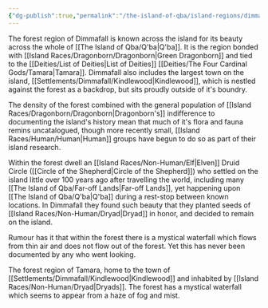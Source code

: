 ```yaml
---
{"dg-publish":true,"permalink":"/the-island-of-qba/island-regions/dimmafall/"}
---
```



The forest region of Dimmafall is known across the island for its beauty across the whole of [[The Island of Qba/Q'ba\|Q'ba]]. It is the region bonded with [[Island Races/Dragonborn/Dragonborn\|Green Dragonborn]] and tied to the [[Deities/List of Deities\|List of Deities]] [[Deities/The Four Cardinal Gods/Tamara\|Tamara]]. Dimmafall also includes the largest town on the island, [[Settlements/Dimmafall/Kindlewood\|Kindlewood]], which is nestled against the forest as a backdrop, but sits proudly outside of it's boundry. 

The density of the forest combined with the general population of [[Island Races/Dragonborn/Dragonborn\|Dragonborn's]] indifference to documenting the island's history mean that much of it's flora and fauna remins uncatalogued, though more recently small, [[Island Races/Human/Human\|Human]] groups have begun to do so as part of their island research. 

Within the forest dwell an [[Island Races/Non-Human/Elf\|Elven]] Druid Circle ([[Circle of the Shepherd\|Circle of the Shepherd]]) who settled on the island little over 100 years ago after travelling the world, including many [[The Island of Qba/Far-off Lands\|Far-off Lands]], yet happening upon [[The Island of Qba/Q'ba\|Q'ba]] during a rest-stop between known locations. In Dimmafall they found such beauty that they planted seeds of [[Island Races/Non-Human/Dryad\|Dryad]] in honor, and decided to remain on the island.

Rumour has it that within the forest there is a mystical waterfall which flows from thin air and does not flow out of the forest. Yet this has never been documented by any who went looking.

The forest region of Tamara, home to the town of [[Settlements/Dimmafall/Kindlewood\|Kindlewood]] and inhabited by [[Island Races/Non-Human/Dryad\|Dryads]].  The forest has a mystical waterfall which seems to appear from a haze of fog and mist.


